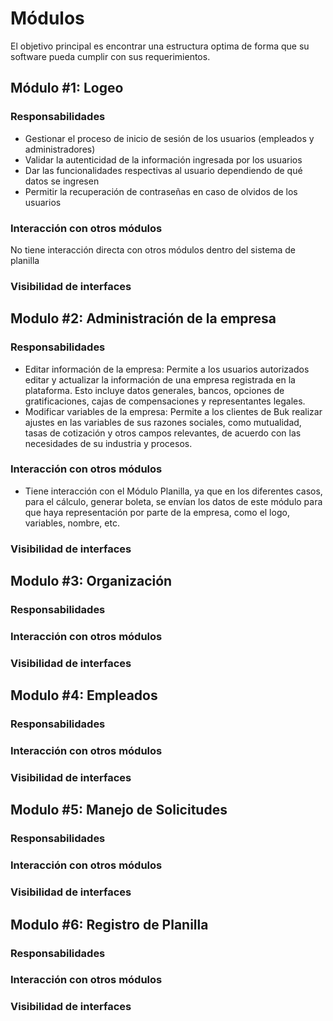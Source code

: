 # Módulos
El objetivo principal es encontrar una estructura optima de forma que su software pueda cumplir con sus requerimientos. 
## Módulo #1: Logeo
### Responsabilidades
- Gestionar el proceso de inicio de sesión de los usuarios (empleados y administradores) 
- Validar la autenticidad de la información ingresada por los usuarios 
- Dar las funcionalidades respectivas al usuario dependiendo de qué datos se ingresen 
- Permitir la recuperación de contraseñas en caso de olvidos de los usuarios 
### Interacción con otros módulos
No tiene interacción directa con otros módulos dentro del sistema de planilla 
### Visibilidad de interfaces


## Modulo #2: Administración de la empresa 
### Responsabilidades
- Editar información de la empresa: Permite a los usuarios autorizados editar y actualizar la información de una empresa registrada en la plataforma. Esto incluye datos generales, bancos, opciones de gratificaciones, cajas de compensaciones y representantes legales. 
- Modificar variables de la empresa: Permite a los clientes de Buk realizar ajustes en las variables de sus razones sociales, como mutualidad, tasas de cotización y otros campos relevantes, de acuerdo con las necesidades de su industria y procesos. 
### Interacción con otros módulos
- Tiene interacción con el Módulo Planilla, ya que en los diferentes casos, para el cálculo, generar boleta, se envían los datos de este módulo para que haya representación por parte de la empresa, como el logo, variables, nombre, etc. 
### Visibilidad de interfaces


## Modulo #3: Organización
### Responsabilidades
### Interacción con otros módulos
### Visibilidad de interfaces


## Modulo #4: Empleados
### Responsabilidades
### Interacción con otros módulos
### Visibilidad de interfaces


## Modulo #5: Manejo de Solicitudes
### Responsabilidades
### Interacción con otros módulos
### Visibilidad de interfaces


## Modulo #6: Registro de Planilla
### Responsabilidades
### Interacción con otros módulos
### Visibilidad de interfaces